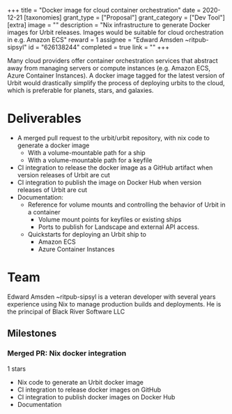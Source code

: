 +++
title = "Docker image for cloud container orchestration"
date = 2020-12-21
[taxonomies]
grant_type = ["Proposal"]
grant_category = ["Dev Tool"]
[extra]
image = ""
description = "Nix infrastructure to generate Docker images for Urbit releases. Images would be suitable for cloud orchestration in e.g. Amazon ECS"
reward = 1
assignee = "Edward Amsden ~ritpub-sipsyl"
id = "626138244"
completed = true
link = ""
+++

Many cloud providers offer container orchestration services that abstract away from managing servers or compute instances (e.g. Amazon ECS, Azure Container Instances). A docker image tagged for the latest version of Urbit would drastically simplify the process of deploying urbits to the cloud, which is preferable for planets, stars, and galaxies.

# Deliverables

- A merged pull request to the urbit/urbit repository, with nix code to generate a docker image
  - With a volume-mountable path for a ship
  - With a volume-mountable path for a keyfile
- CI integration to release the docker image as a GitHub artifact when version releases of Urbit are cut
- CI integration to publish the image on Docker Hub when version releases of Urbit are cut
- Documentation:
  - Reference for volume mounts and controlling the behavior of Urbit in a container
    - Volume mount points for keyfiles or existing ships
    - Ports to publish for Landscape and external API access.
  - Quickstarts for deploying an Urbit ship to
    - Amazon ECS
    - Azure Container Instances

# Team

Edward Amsden ~ritpub-sipsyl is a veteran developer with several years experience using Nix to manage production builds and deployments. He is the principal of Black River Software LLC

## Milestones

### Merged PR: Nix docker integration

1 stars

- Nix code to generate an Urbit docker image
- CI integration to release docker images on GitHub
- CI integration to publish docker images on Docker Hub
- Documentation
